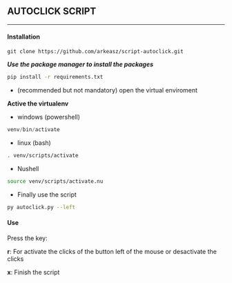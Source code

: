 ## **AUTOCLICK SCRIPT**
---

#### Installation

```git
git clone https://github.com/arkeasz/script-autoclick.git
```
***Use the package manager to install the packages***


```bash
pip install -r requirements.txt
```

* (recommended but not mandatory) open the virtual enviroment

**Active the virtualenv**

* windows (powershell)
```powershell
venv/bin/activate
```

* linux (bash)
```bash
. venv/scripts/activate
```
* Nushell
```bash
source venv/scripts/activate.nu
```

* Finally use the script
```bash
py autoclick.py --left
```

#### **Use**
Press the key:

**r**: For activate the clicks of the button left of the mouse or desactivate the clicks

**x**: Finish the script
